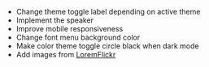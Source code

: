 - Change theme toggle label depending on active theme
- Implement the speaker
- Improve mobile responsiveness
- Change font menu background color
- Make color theme toggle circle black when dark mode
- Add images from [LoremFlickr](https://loremflickr.com)